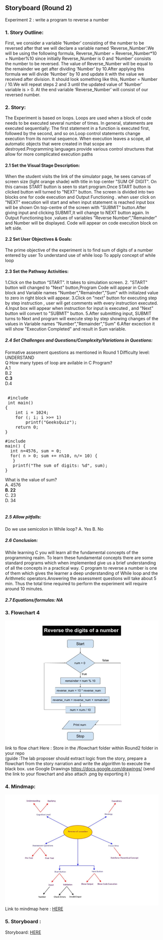## Storyboard (Round 2)

Experiment 2 : write a program to reverse a number

### 1. Story Outline:

First, we consider a variable ‘Number’ consisting of the number to be reversed after that we will declare a variable named ‘Reverse_Number’.We will be using the following formula, Reverse_Number = Reverse_Number*10 + Number%10 since initially Reverse_Number is 0 and ‘Number’ consists the number to be reversed. The value of Reverse_Number will be equal to the remainder we get after dividing ‘Number’ by 10.After applying this formula we will divide ‘Number’ by 10 and update it with the value we received after division. It should look something like this, Number = Number / 10.We will repeat steps 2 and 3 until the updated value of ‘Number’ variable is > 0.
At the end variable ‘Reverse_Number’ will consist of our reversed number.

### 2. Story:

The Experiment is based on loops. Loops are used when a block of code needs to be executed several number of times. In general, statements are executed sequentially: The first statement in a function is executed first, followed by the second, and so on.Loop control statements change execution from its normal sequence. When execution leaves a scope, all automatic objects that were created in that scope are destroyed.Programming languages provide various control structures that allow for more complicated execution paths

#### 2.1 Set the Visual Stage Description:
When the student visits the link of the simulator page, he sees canvas of screen size (light orange shade) with title in top center "SUM OF DIGIT". On this canvas START button is seen to start program.Once START button is clicked button will turned to "NEXT" button. The screen is divided into two blocks one for code execution and Output Functioning . when user click on "NEXT" execution will start and when input statement is reached input box will be shown On top-centre of the screen with "SUBMIT" button.After giving input and clicking SUBMIT,It will change to NEXT button again. In Output Functioning box ,values of variables "Reverse Number","Remainder" and Number will be displayed. Code will appear on code execution block on left side.

#### 2.2 Set User Objectives & Goals:
The prime objective of the experiment is to find sum of digits of a number entered by user
To understand use of while loop
To apply concept of while loop

#### 2.3 Set the Pathway Activities:

1.Click on the button “START”. It takes to simulation screen.
2. "START" button will changed to "Next" button,Program Code will appear in Code block and Variable names "Number","Remainder","Sum" with initialzed value to zero in right block will appear.
3.Click on "next" button for executing step by step instruction , user will get comments with every instruction executed.
4.Input box will appear when instruction for input is executed , and "Next" button will convert to "SUBMIT" button.
5.After submitting input, SUBMIT turns to Next and program will execute step by step showing changes of the values in Variable names "Number","Remainder","Sum"
6.After excection it will show "Execution Completed" and result in Sum variable.
##### 2.4 Set Challenges and Questions/Complexity/Variations in Questions:

Formative assesment questions as mentioned in Round 1
Difficulty level: UNDERSTAND <br>
Q How many types of loop are avilable in C Program?<br>
A.1<br>
B.2<br>
**C.3**<br>
D.4<br><br>

 <pre>
 #include <stdio.h>
 int main()
{
    int i = 1024;
    for (; i; i >>= 1)
        printf("GeeksQuiz");
    return 0;
}
</pre>
<pre>
#include<stdio.h>
main() {
  int n=4576, sum = 0;
  for( n > 0; sum += n%10, n/= 10) {
   }
   printf("The sum of digits: %d", sum);
}
</pre>

What is the value of sum?<br>
A. 4576<br>
**B. 22**<br>
C. 23<br>
D. 34<br><br>

##### 2.5 Allow pitfalls:
Do we use semicolon in While loop?
A. Yes
B. No
##### 2.6 Conclusion:
While learning C you will learn all the fundamental concepts of the programming realm. To learn these fundamental concepts there are some standard programs which when implemented give us a brief understanding of all the concepts in a practical way. C program to reverse a number is one of them which gives the learner a deep understanding of While loop and the Arithmetic operators.Answering the assessment questions will take about 5 min. Thus the total time required to perform the experiment will require around 10 minutes.

##### 2.7 Equations/formulas: NA


### 3. Flowchart 4
<img src="flowchart/reverse_of_a_number.jpg"/><br>
link to flow chart Here : Store in the  /flowchart folder within Round2 folder in your repo
<br>
(guide :The lab proposer should extract logic from the story, prepare a flowchart from the story narration and write the algorithm to execute the black box.  use Google Drawings https://docs.google.com/drawings/ (send the link to your flowchart and also attach .png by exporting it )

### 4. Mindmap:
<img src="mindmap/reverse_kshitij.JPG"/>
 Link to mindmap here : <a href="mindmap_reverse_of_number.pdf"> HERE </a>
 <br>

### 5. Storyboard :
Storyboard: <a href="storyboard/reverse_num.gif"> HERE </a>

